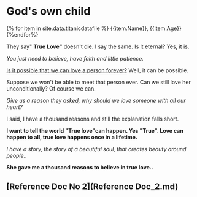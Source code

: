 # God's own child


{% for item in site.data.titanicdatafile %}
{{item.Name}}, {{item.Age}}
{%endfor%}


They say" **True Love"** doesn't die. I say the same.
Is it eternal? Yes, it is.

_You just need to believe, have faith and little patience._

[Is it possible that we can love a person forever?](https://www.verywellmind.com/what-is-love-2795343)
Well, it can be possible.

Suppose we won't be able to meet that person ever. Can we still love her unconditionally?
Of course we can.

_Give us a reason they asked, why should we love someone with all our heart?_

I said, I have a thousand reasons and still the explanation falls short.

**I want to tell the world "True love"can happen. Yes "True". Love can happen to all, true love happens once in a lifetime.**

_I have a story, the story of a beautiful soul, that creates beauty around people.._

**She gave me a thousand reasons to believe in true love..**

## [Reference Doc No 2](Reference Doc_2.md)